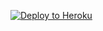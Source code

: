 ﻿
<p><a href="https://dashboard.heroku.com/new?template=https://github.com/tylerecunningham/ingham.git"> <img src="https://www.herokucdn.com/deploy/button.svg" alt="Deploy to Heroku" /></a></p>

